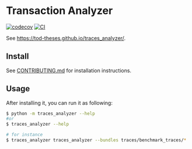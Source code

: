 # Transaction Analyzer

[![codecov](https://codecov.io/gh/TOD-theses/traces_analyzer/branch/main/graph/badge.svg?token=traces_analyzer_token_here)](https://codecov.io/gh/TOD-theses/traces_analyzer)
[![CI](https://github.com/TOD-theses/traces_analyzer/actions/workflows/main.yml/badge.svg)](https://github.com/TOD-theses/traces_analyzer/actions/workflows/main.yml)

See https://tod-theses.github.io/traces_analyzer/.

## Install

See [CONTRIBUTING.md](CONTRIBUTING.md) for installation instructions.

## Usage

After installing it, you can run it as following:

```bash
$ python -m traces_analyzer --help
#or
$ traces_analyzer --help

# for instance
$ traces_analyzer traces_analyzer --bundles traces/benchmark_traces/*
```